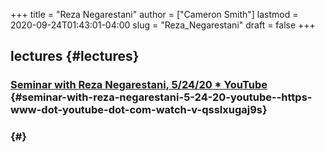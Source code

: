 +++
title = "Reza Negarestani"
author = ["Cameron Smith"]
lastmod = 2020-09-24T01:43:01-04:00
slug = "Reza_Negarestani"
draft = false
+++

## lectures {#lectures}


### [Seminar with Reza Negarestani, 5/24/20 \* YouTube](<https://www.youtube.com/watch?v=QSslxuGAJ9s>) {#seminar-with-reza-negarestani-5-24-20-youtube--https-www-dot-youtube-dot-com-watch-v-qsslxugaj9s}


###  {#}
